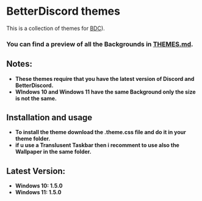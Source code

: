# BetterDiscord themes

This is a collection of themes for [BDC](https://betterdiscord.app)).

### **You can find a preview of all the Backgrounds in [THEMES.md](./THEMES.md).**

## Notes:

*   **These themes require that you have the latest version of Discord and BetterDiscord.**
*	**WIndows 10 and Windows 11 have the same Background only the size is not the same.**

## Installation and usage

*   **To install the theme download the .theme.css file and do it in your theme folder.**
*   **if u use a Translusent Taskbar then i recomment to use also the Wallpaper in the same folder.**


## Latest Version:
*	**Windows 10: 1.5.0**
*	**Windows 11: 1.5.0**
